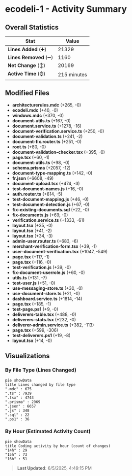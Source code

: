 # ecodeli-1 - Activity Summary 

## Overall Statistics

| Stat                   | Value                                                             |
| ---------------------- | ----------------------------------------------------------------- |
| **Lines Added** (➕)   | 21329                                          |
| **Lines Removed** (➖) | 1160                                        |
| **Net Change** (↕)    | 20169                |
| **Active Time** (⌚)   | 215 minutes |


## Modified Files
- **architecturerules.mdc** (+265, -0)
- **ecodeli.mdc** (+40, -0)
- **windows.mdc** (+370, -0)
- **document-utils.ts** (+167, -0)
- **document.service.ts** (+1278, -16)
- **document-verification.service.ts** (+250, -0)
- **document-validation.ts** (+241, -2)
- **document-fix.router.ts** (+251, -0)
- **root.ts** (+80, -0)
- **document-validation-checker.tsx** (+395, -0)
- **page.tsx** (+60, -1)
- **document-utils.ts** (+98, -0)
- **schema.prisma** (+2057, -12)
- **document-type-mapping.ts** (+142, -0)
- **fr.json** (+6608, -49)
- **document-upload.tsx** (+474, -3)
- **test-document-names.js** (+16, -0)
- **auth.router.ts** (+814, -5)
- **test-document-mapping.js** (+46, -0)
- **test-document-detection.js** (+67, -0)
- **fix-existing-documents.sql** (+22, -0)
- **fix-documents.js** (+69, -0)
- **verification.service.ts** (+1333, -61)
- **layout.tsx** (+35, -0)
- **layout.tsx** (+41, -2)
- **layout.tsx** (+34, -3)
- **admin-user.router.ts** (+683, -6)
- **merchant-verification-form.tsx** (+39, -1)
- **user-document-verification.tsx** (+1047, -549)
- **page.tsx** (+117, -1)
- **page.tsx** (+116, -0)
- **test-verification.js** (+39, -0)
- **fix-document-userrole.js** (+60, -0)
- **utils.ts** (+131, -7)
- **test-user.js** (+51, -0)
- **use-messaging-store.ts** (+30, -0)
- **use-document-store.ts** (+21, -0)
- **dashboard.service.ts** (+1814, -14)
- **page.tsx** (+185, -1)
- **test-page.ps1** (+9, -0)
- **deliverers-table.tsx** (+488, -0)
- **deliverers-stats.tsx** (+232, -0)
- **deliverer-admin.service.ts** (+382, -113)
- **page.tsx** (+599, -306)
- **test-deliverers.ps1** (+19, -8)
- **layout.tsx** (+14, -0)

## Visualizations

### By File Type (Lines Changed)

```mermaid
pie showData
title Lines changed by file type
".mdc" : 675
".ts" : 7939
".tsx" : 4743
".prisma" : 2069
".json" : 6657
".js" : 348
".sql" : 22
".ps1" : 36
```

### By Hour (Estimated Activity Count)

```mermaid
pie showData
title Coding activity by hour (count of changes)
"14h" : 29
"15h" : 73
"16h" : 51
```


> **Last Updated:** 6/5/2025, 4:49:15 PM